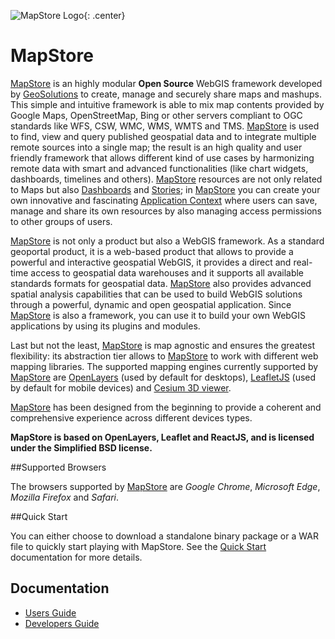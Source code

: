 ![MapStore Logo](https://github.com/geosolutions-it/MapStore2/blob/master/MapStore2.png?raw=true){: .center}

# MapStore
[MapStore](https://mapstore.geo-solutions.it/mapstore/#/) is an highly modular **Open Source** WebGIS framework developed by [GeoSolutions](https://www.geo-solutions.it/) to create, manage and securely 
share maps and mashups. This simple and intuitive framework is able to mix map contents provided by Google Maps, OpenStreetMap, 
Bing or other servers compliant to OGC standards like WFS, CSW, WMC, WMS, WMTS and TMS. 
[MapStore](https://mapstore.geo-solutions.it/mapstore/#/) is used to find, view and query published geospatial data and to integrate multiple remote sources into a single map; the result is
an high quality and user friendly framework that allows different kind of use cases by harmonizing remote data with smart and advanced 
functionalities (like chart widgets, dashboards, timelines and others).
[MapStore](https://mapstore.geo-solutions.it/mapstore/#/) resources are not only related to Maps but also [Dashboards](https://mapstore.readthedocs.io/en/latest/user-guide/exploring-dashboards/) and [Stories](https://mapstore.readthedocs.io/en/latest/user-guide/exploring-stories/); in [MapStore](https://mapstore.geo-solutions.it/mapstore/#/) you can create your own innovative and fascinating 
[Application Context](https://mapstore.readthedocs.io/en/latest/user-guide/managing-contexts/) where users can save, manage and share its own resources by also managing access permissions to other groups of users.

[MapStore](https://mapstore.geo-solutions.it/mapstore/#/) is not only a product but also a WebGIS framework. As a standard geoportal product, it is a web-based product that allows to provide a powerful and interactive geospatial WebGIS, it provides a direct and real-time access to geospatial data warehouses and it supports all available standards formats for geospatial data. 
[MapStore](https://mapstore.geo-solutions.it/mapstore/#/) also provides advanced spatial analysis capabilities that can be used to build WebGIS solutions through a powerful, dynamic and open 
geospatial application. Since [MapStore](https://mapstore.geo-solutions.it/mapstore/#/) is also a framework, you can use it to build your own WebGIS applications by using its plugins and modules.

Last but not the least, [MapStore](https://mapstore.geo-solutions.it/mapstore/#/) is map agnostic and ensures the greatest flexibility: its abstraction tier allows to [MapStore](https://mapstore.geo-solutions.it/mapstore/#/) to work with different web mapping libraries.
The supported mapping engines currently supported by [MapStore](https://mapstore.geo-solutions.it/mapstore/#/) are [OpenLayers](https://openlayers.org/) (used by default for desktops), [LeafletJS](https://leafletjs.com/) (used by default for mobile devices) and [Cesium 3D viewer](https://cesiumjs.org/).

[MapStore](https://mapstore.geo-solutions.it/mapstore/#/) has been designed from the beginning to provide a coherent and comprehensive experience across different devices types.

**MapStore  is based on OpenLayers, Leaflet and ReactJS, and is licensed under the Simplified BSD license.**

##Supported Browsers

The browsers supported by [MapStore](https://mapstore.geo-solutions.it/mapstore/#/) are *Google Chrome*, *Microsoft Edge*, *Mozilla Firefox* and *Safari*.

##Quick Start

You can either choose to download a standalone binary package or a WAR file to quickly start playing with MapStore. See the [Quick Start](quick-start/) documentation for more details.

## Documentation
 * [Users Guide](user-guide/home-page/)
 * [Developers Guide](developer-guide/)
